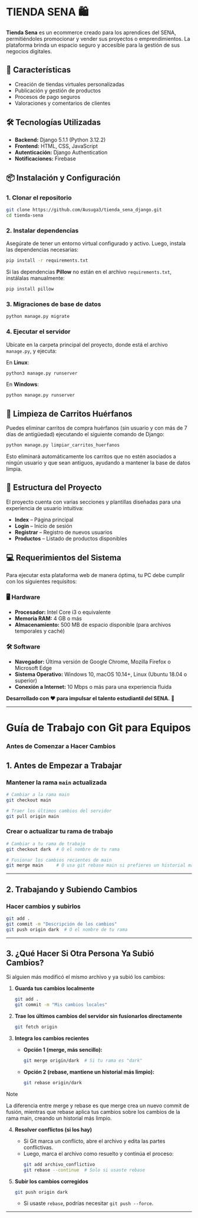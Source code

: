 # TIENDA SENA 🛍️  

**Tienda Sena** es un ecommerce creado para los aprendices del SENA, permitiéndoles promocionar y vender sus proyectos o emprendimientos. La plataforma brinda un espacio seguro y accesible para la gestión de sus negocios digitales.  

## 🚀 Características  

- Creación de tiendas virtuales personalizadas  
- Publicación y gestión de productos  
- Procesos de pago seguros  
- Valoraciones y comentarios de clientes      

## 🛠️ Tecnologías Utilizadas  

- **Backend:** Django 5.1.1 (Python 3.12.2)  
- **Frontend:** HTML, CSS, JavaScript  
- **Autenticación:** Django Authentication  
- **Notificaciones:** Firebase   

## 📦 Instalación y Configuración  

### 1. Clonar el repositorio  
```bash
git clone https://github.com/Ausuga3/tienda_sena_django.git
cd tienda-sena  
```

### 2. Instalar dependencias  
Asegúrate de tener un entorno virtual configurado y activo. Luego, instala las dependencias necesarias:  

```bash
pip install -r requirements.txt
```

Si las dependencias **Pillow** no están en el archivo `requirements.txt`, instálalas manualmente:  

```bash
pip install pillow
```

### 3. Migraciones de base de datos  
```bash
python manage.py migrate  
```

### 4. Ejecutar el servidor  
Ubícate en la carpeta principal del proyecto, donde está el archivo `manage.py`, y ejecuta:  

En **Linux**:  
```bash
python3 manage.py runserver  
```
En **Windows**:  
```bash
python manage.py runserver  
```

## 🧹 Limpieza de Carritos Huérfanos

Puedes eliminar carritos de compra huérfanos (sin usuario y con más de 7 días de antigüedad) ejecutando el siguiente comando de Django:

```bash
python manage.py limpiar_carritos_huerfanos
```

Esto eliminará automáticamente los carritos que no estén asociados a ningún usuario y que sean antiguos, ayudando a mantener la base de datos limpia.

## 📂 Estructura del Proyecto  

El proyecto cuenta con varias secciones y plantillas diseñadas para una experiencia de usuario intuitiva:  

- **Index** – Página principal  
- **Login** – Inicio de sesión  
- **Registrar** – Registro de nuevos usuarios  
- **Productos** – Listado de productos disponibles  

## 💻 Requerimientos del Sistema  

Para ejecutar esta plataforma web de manera óptima, tu PC debe cumplir con los siguientes requisitos:  

### 🖥️ Hardware  
- **Procesador:** Intel Core i3 o equivalente  
- **Memoria RAM:** 4 GB o más  
- **Almacenamiento:** 500 MB de espacio disponible (para archivos temporales y caché)  

### 🛠️ Software  
- **Navegador:** Última versión de Google Chrome, Mozilla Firefox o Microsoft Edge  
- **Sistema Operativo:** Windows 10, macOS 10.14+, Linux (Ubuntu 18.04 o superior)  
- **Conexión a Internet:** 10 Mbps o más para una experiencia fluida

**Desarrollado con ❤️ para impulsar el talento estudiantil del SENA.** 🚀  

---

# Guía de Trabajo con Git para Equipos

### Antes de Comenzar a Hacer Cambios

## 1. Antes de Empezar a Trabajar

### Mantener la rama `main` actualizada

```bash
# Cambiar a la rama main
git checkout main

# Traer los últimos cambios del servidor
git pull origin main
```

### Crear o actualizar tu rama de trabajo

```bash
# Cambiar a tu rama de trabajo
git checkout dark  # O el nombre de tu rama

# Fusionar los cambios recientes de main
git merge main     # O usa git rebase main si prefieres un historial más limpio
```

---

## 2. Trabajando y Subiendo Cambios

### Hacer cambios y subirlos

```bash
git add .
git commit -m "Descripción de los cambios"
git push origin dark  # O el nombre de tu rama
```

---

## 3. ¿Qué Hacer Si Otra Persona Ya Subió Cambios?

Si alguien más modificó el mismo archivo y ya subió los cambios:

1. **Guarda tus cambios localmente**

   ```bash
   git add .
   git commit -m "Mis cambios locales"
   ```

2. **Trae los últimos cambios del servidor sin fusionarlos directamente**

   ```bash
   git fetch origin
   ```

3. **Integra los cambios recientes**

   - **Opción 1 (merge, más sencillo):**
     ```bash
     git merge origin/dark  # Si tu rama es "dark"
     ```
   - **Opción 2 (rebase, mantiene un historial más limpio):**
     ```bash
     git rebase origin/dark
     ```
>[!NOTE]
>La diferencia entre merge y rebase es que merge crea un nuevo commit de fusión, mientras que rebase aplica tus cambios sobre los cambios de la rama main, creando un historial más limpio.

4. **Resolver conflictos (si los hay)**

   - Si Git marca un conflicto, abre el archivo y edita las partes conflictivas.
   - Luego, marca el archivo como resuelto y continúa el proceso:
     ```bash
     git add archivo_conflictivo
     git rebase --continue  # Solo si usaste rebase
     ```

5. **Subir los cambios corregidos**

   ```bash
   git push origin dark
   ```
   - Si usaste `rebase`, podrías necesitar `git push --force`.

---


